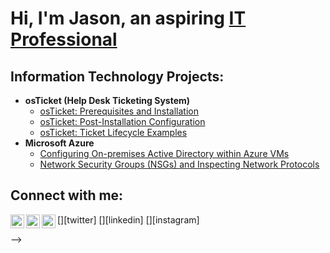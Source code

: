 <h1>Hi, I'm Jason, an aspiring <a href="https://www.linkedin.com/in/jason-huyck-01ba59246/">IT Professional</a></h1>

<h2> Information Technology Projects:</h2>

- <b>osTicket (Help Desk Ticketing System)</b>
  - [osTicket: Prerequisites and Installation](https://github.com/jasonpaulhuyck/osticket-prereqs)
  - [osTicket: Post-Installation Configuration](https://github.com/jasonpaulhuyck/osTicket-post-install-config)
  - [osTicket: Ticket Lifecycle Examples](https://github.com/jasonpaulhuyck/osTicket-ticket-lifecycle)
- <b>Microsoft Azure</b>
  - [Configuring On-premises Active Directory within Azure VMs](https://github.com/jasonpaulhuyck/configure-ad)
  - [Network Security Groups (NSGs) and Inspecting Network Protocols](https://github.com/jasonpaulhuyck/azure-network-protocols)

<h2>Connect with me:</h2>

[<img align="left" alt="Josh | Twitter" width="22px" src="https://cdn.jsdel ivr.net/npm/simple-icons@v3/icons/twitter.svg" />][twitter]
[<img align="left" alt="Josh | LinkedIn" width="22px" src="https://cdn.jsde livr.net/npm/simple-icons@v3/icons/linkedin.svg" />][linkedin]
[<img align="left" alt="Josh | Instagram" width="22px" src="https://cdn.js delivr.net/npm/simple-icons@v3/icons/instagram.svg" />][instagram]

-->

